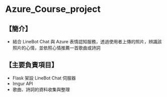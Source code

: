 # Azure_Course_project

## 【簡介】
+ 結合 LineBot Chat 與 Azure 表情認知服務，透過使用者上傳的照片，辨識該照片的心情，並依照心情推薦一首歌曲或詩詞

## 【主要負責項目】
+ Flask 架設 LineBot Chat 伺服器
+ Imgur API 
+ 歌曲、詩詞的資料收集與整理
